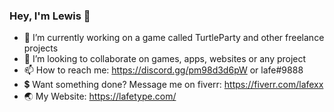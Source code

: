 ### Hey, I'm Lewis 👋

- 🔭 I’m currently working on a game called TurtleParty and other freelance projects
- 👯 I’m looking to collaborate on games, apps, websites or any project
- 📫 How to reach me: https://discord.gg/pm98d3d6pW or lafe#9888
- 💲 Want something done? Message me on fiverr: https://fiverr.com/lafexx 
- 🌏 My Website: https://lafetype.com/
